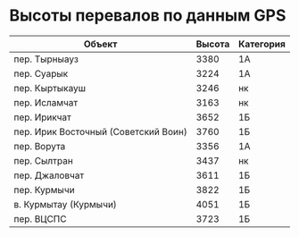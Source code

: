 # Высоты перевалов по данным GPS

|Объект|Высота|Категория|
|-|-|-|
|пер. Тырныауз|3380|1А|
|пер. Суарык|3224|1А|
|пер. Кыртыкауш|3246|нк|
|пер. Исламчат|3163|нк|
|пер. Ирикчат|3652|1Б|
|пер. Ирик Восточный (Советский Воин)|3760|1Б|
|пер. Ворута|3356|1А|
|пер. Сылтран|3437|нк|
|пер. Джаловчат|3611|1Б|
|пер. Курмычи|3822|1Б|
|в. Курмытау (Курмычи)|4051|1Б|
|пер. ВЦСПС|3723|1Б|